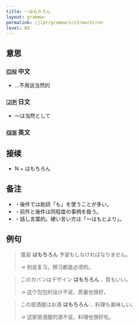```yaml
---
title: 〜はもちろん
layout: grammar
permalink: /jlpt/grammars/n3/mochiron
level: N3
---
```


## 意思

### 🇨🇳 中文

- ...不用说当然的

### 🇯🇵 日文

- 〜は当然として

### 🇬🇧 英文


## 接续

- N + はもちろん

## 备注

- ・後件では助詞「も」を使うことが多い。
- ・前件と後件は同程度の事柄を扱う。
- ・話し言葉的。硬い言い方は「〜はもとより」。

## 例句

> 復習 **はもちろん** 予習もしなければなりません。
>
> → 别说复习，预习都是必须的。

> このカバンはデザイン **はもちろん** 、質もいい。
>
> → 这个包包的设计不说，质量也很好。

> この居酒屋はお酒 **はもちろん** 、料理も美味しい。
>
> → 这家居酒屋的酒不说，料理也很好吃。

